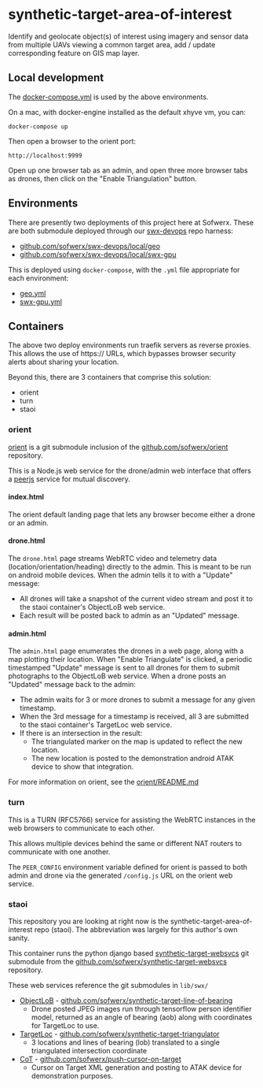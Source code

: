 # synthetic-target-area-of-interest

Identify and geolocate object(s) of interest using imagery and sensor data from multiple UAVs viewing a common target area, add / update corresponding feature on GIS map layer.

## Local development

The [docker-compose.yml](docker-compose.yml) is used by the above environments.

On a mac, with docker-engine installed as the default xhyve vm, you can:

    docker-compose up

Then open a browser to the orient port:

    http://localhost:9999

Open up one browser tab as an admin, and open three more browser tabs as drones, then click on the "Enable Triangulation" button.

## Environments

There are presently two deployments of this project here at Sofwerx. These are both submodule deployed through our [swx-devops](https://github.com/sofwerx/swx-devops) repo harness:

- [github.com/sofwerx/swx-devops/local/geo](https://github.com/sofwerx/swx-devops/tree/master/local/geo)
- [github.com/sofwerx/swx-devops/local/swx-gpu](https://github.com/sofwerx/swx-devops/tree/master/local/swx-gpu)

This is deployed using `docker-compose`, with the `.yml` file appropriate for each environment:

- [geo.yml](geo.yml)
- [swx-gpu.yml](swx-gpu.yml)

## Containers

The above two deploy environments run traefik servers as reverse proxies. This allows the use of https:// URLs, which bypasses browser security alerts about sharing your location.

Beyond this, there are 3 containers that comprise this solution:

- orient
- turn
- staoi

### orient

[orient](orient/) is a git submodule inclusion of the [github.com/sofwerx/orient](https://github.com/sofwerx/orient) repository.

This is a Node.js web service for the drone/admin web interface that offers a [peerjs](http://peerjs.com/) service for mutual discovery.

#### index.html

The orient default landing page that lets any browser become either a drone or an admin.

#### drone.html

The `drone.html` page streams WebRTC video and telemetry data (location/orientation/heading) directly to the admin.
This is meant to be run on android mobile devices.
When the admin tells it to with a "Update" message:
- All drones will take a snapshot of the current video stream and post it to the staoi container's ObjectLoB web service.
- Each result will be posted back to admin as an "Updated" message.

#### admin.html

The `admin.html` page enumerates the drones in a web page, along with a map plotting their location.
When "Enable Triangulate" is clicked, a periodic timestamped "Update" message is sent to all drones for them to submit photographs to the ObjectLoB web service.
When a drone posts an "Updated" message back to the admin:
- The admin waits for 3 or more drones to submit a message for any given timestamp.
- When the 3rd message for a timestamp is received, all 3 are submitted to the staoi container's TargetLoc web service.
- If there is an intersection in the result:
  - The triangulated marker on the map is updated to reflect the new location.
  - The new location is posted to the demonstration android ATAK device to show that integration.

For more information on orient, see the [orient/README.md](https://github.com/sofwerx/orient/blob/master/README.md)

### turn

This is a TURN (RFC5766) service for assisting the WebRTC instances in the web browsers to communicate to each other.

This allows multiple devices behind the same or different NAT routers to communicate with one another.

The `PEER_CONFIG` environment variable defined for orient is passed to both admin and drone via the generated `/config.js` URL on the orient web service.

### staoi

This repository you are looking at right now is the synthetic-target-area-of-interest repo (staoi).
The abbreviation was largely for this author's own sanity.

This container runs the python django based [synthetic-target-websvcs](ws/) git submodule from the [github.com/sofwerx/synthetic-target-websvcs](https://github.com/sofwerx/synthetic-target-websvcs) repository.

These web services reference the git submodules in `lib/swx/`

- [ObjectLoB](lib/swx/object_lob/) - [github.com/sofwerx/synthetic-target-line-of-bearing](https://github.com/sofwerx/synthetic-target-line-of-bearing)
  - Drone posted JPEG images run through tensorflow person identifier model, returned as an angle of bearing (aob) along with coordinates for TargetLoc to use.
- [TargetLoc](lib/swx/triangulator/) - [github.com/sofwerx/synthetic-target-triangulator](https://github.com/sofwerx/synthetic-target-triangulator)
  - 3 locations and lines of bearing (lob) translated to a single triangulated intersection coordinate
- [CoT](lib/swx/cot/) - [github.com/sofwerx/push-cursor-on-target](https://github.com/sofwerx/push-cursor-on-target)
  - Cursor on Target XML generation and posting to ATAK device for demonstration purposes.

